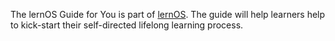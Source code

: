 The lernOS Guide for You is part of [lernOS](https://lernos.org). The guide will help learners help to kick-start their self-directed lifelong learning process.
